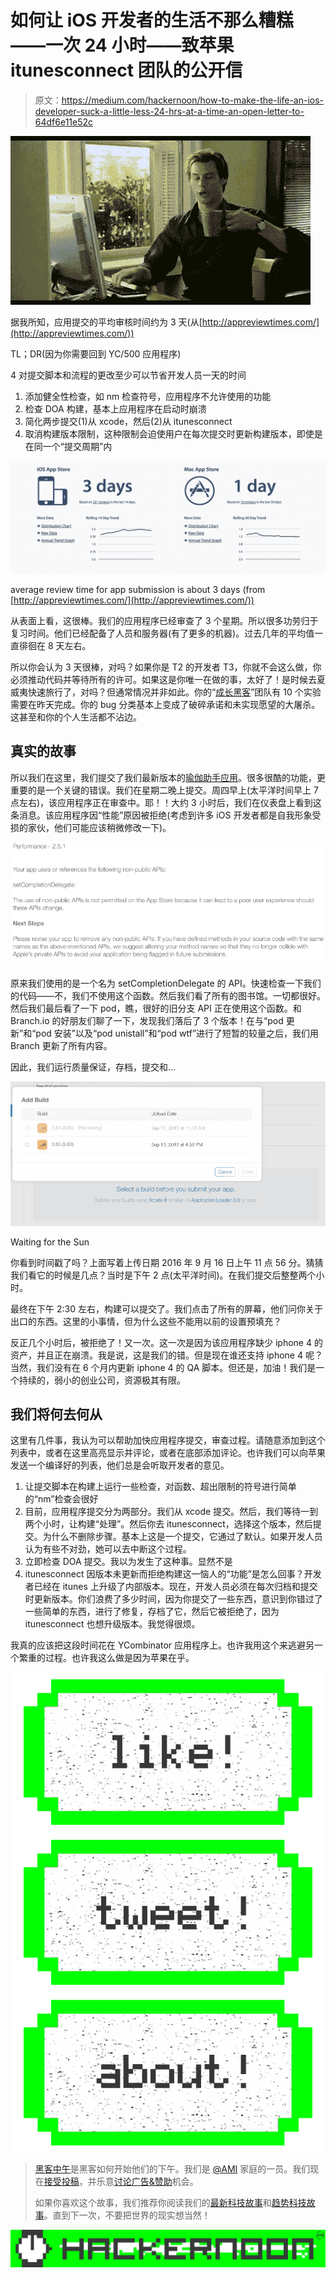 # 如何让 iOS 开发者的生活不那么糟糕——一次 24 小时——致苹果 itunesconnect 团队的公开信

> 原文：<https://medium.com/hackernoon/how-to-make-the-life-an-ios-developer-suck-a-little-less-24-hrs-at-a-time-an-open-letter-to-64df6e11e52c>

![](img/0fba7f4146e7dbbdbd23a8cdd5335be6.png)

据我所知，应用提交的平均审核时间约为 3 天(从[http://appreviewtimes.com/](http://appreviewtimes.com/))

TL；DR(因为你需要回到 YC/500 应用程序)

4 对提交脚本和流程的更改至少可以节省开发人员一天的时间

1.  添加健全性检查，如 nm 检查符号，应用程序不允许使用的功能
2.  检查 DOA 构建，基本上应用程序在启动时崩溃
3.  简化两步提交(1)从 xcode，然后(2)从 itunesconnect
4.  取消构建版本限制，这种限制会迫使用户在每次提交时更新构建版本，即使是在同一个“提交周期”内

![](img/9632f264d816b881dcd686be5861b21d.png)

average review time for app submission is about 3 days (from [http://appreviewtimes.com/](http://appreviewtimes.com/))

从表面上看，这很棒。我们的应用程序已经审查了 3 个星期。所以很多功劳归于复习时间。他们已经配备了人员和服务器(有了更多的机器)。过去几年的平均值一直徘徊在 8 天左右。

所以你会认为 3 天很棒，对吗？如果你是 T2 的开发者 T3，你就不会这么做，你必须推动代码并等待所有的许可。如果这是你唯一在做的事，太好了！是时候去夏威夷快速旅行了，对吗？但通常情况并非如此。你的“[成长黑客](https://hackernoon.com/tagged/growth-hacking)”团队有 10 个实验需要在昨天完成。你的 bug 分类基本上变成了破碎承诺和未实现愿望的大屠杀。这甚至和你的个人生活都不沾边。

## 真实的故事

所以我们在这里，我们提交了我们最新版本的[瑜伽助手应用](https://itunes.apple.com/app/id919862651)。很多很酷的功能，更重要的是一个关键的错误。我们在星期二晚上提交。周四早上(太平洋时间早上 7 点左右)，该应用程序正在审查中。耶！！大约 3 小时后，我们在仪表盘上看到这条消息。该应用程序因“性能”原因被拒绝(考虑到许多 iOS 开发者都是自我形象受损的家伙，他们可能应该稍微修改一下)。

![](img/feea28992cdac4e07de240196b324575.png)

原来我们使用的是一个名为 setCompletionDelegate 的 API。快速检查一下我们的代码——不，我们不使用这个函数。然后我们看了所有的图书馆。一切都很好。然后我们最后看了一下 pod，瞧，很好的旧分支 API 正在使用这个函数。和 Branch.io 的好朋友们聊了一下，发现我们落后了 3 个版本！在与“pod 更新”和“pod 安装”以及“pod unistall”和“pod wtf”进行了短暂的较量之后，我们用 Branch 更新了所有内容。

因此，我们运行质量保证，存档，提交和…

![](img/4ed1544866afea3ebdda2c16d67fc102.png)

Waiting for the Sun

你看到时间戳了吗？上面写着上传日期 2016 年 9 月 16 日上午 11 点 56 分。猜猜我们看它的时候是几点？当时是下午 2 点(太平洋时间)。在我们提交后整整两个小时。

最终在下午 2:30 左右，构建可以提交了。我们点击了所有的屏幕，他们问你关于出口的东西。这里的小事情，但为什么这些不能用以前的设置预填充？

反正几个小时后，被拒绝了！又一次。这一次是因为该应用程序缺少 iphone 4 的资产，并且正在崩溃。我是说，这是我们的错。但是现在谁还支持 iphone 4 呢？当然，我们没有在 6 个月内更新 iphone 4 的 QA 脚本。但还是，加油！我们是一个持续的，弱小的创业公司，资源极其有限。

## 我们将何去何从

这里有几件事，我认为可以帮助加快应用程序提交，审查过程。请随意添加到这个列表中，或者在这里高亮显示并评论，或者在底部添加评论。也许我们可以向苹果发送一个编译好的列表，他们总是会听取开发者的意见。

1.  让提交脚本在构建上运行一些检查，对函数、超出限制的符号进行简单的“nm”检查会很好
2.  目前，应用程序提交分为两部分。我们从 xcode 提交。然后，我们等待一到两个小时，让构建“处理”。然后你去 itunesconnect，选择这个版本，然后提交。为什么不删除步骤。基本上这是一个提交，它通过了默认。如果开发人员认为有些不对劲，她可以去中断这个过程。
3.  立即检查 DOA 提交。我以为发生了这种事。显然不是
4.  itunesconnect 因版本未更新而拒绝构建这一恼人的“功能”是怎么回事？开发者已经在 itunes 上升级了内部版本。现在，开发人员必须在每次归档和提交时更新版本。你们浪费了多少时间，因为你提交了一些东西，意识到你错过了一些简单的东西，进行了修复，存档了它，然后它被拒绝了，因为 itunesconnect 也想升级版本。我觉得很烦。

我真的应该把这段时间花在 YCombinator 应用程序上。也许我用这个来逃避另一个繁重的过程。也许我这么做是因为苹果在乎。

[![](img/50ef4044ecd4e250b5d50f368b775d38.png)](http://bit.ly/HackernoonFB)[![](img/979d9a46439d5aebbdcdca574e21dc81.png)](https://goo.gl/k7XYbx)[![](img/2930ba6bd2c12218fdbbf7e02c8746ff.png)](https://goo.gl/4ofytp)

> [黑客中午](http://bit.ly/Hackernoon)是黑客如何开始他们的下午。我们是 [@AMI](http://bit.ly/atAMIatAMI) 家庭的一员。我们现在[接受投稿](http://bit.ly/hackernoonsubmission)，并乐意[讨论广告&赞助](mailto:partners@amipublications.com)机会。
> 
> 如果你喜欢这个故事，我们推荐你阅读我们的[最新科技故事](http://bit.ly/hackernoonlatestt)和[趋势科技故事](https://hackernoon.com/trending)。直到下一次，不要把世界的现实想当然！

[![](img/be0ca55ba73a573dce11effb2ee80d56.png)](https://goo.gl/Ahtev1)